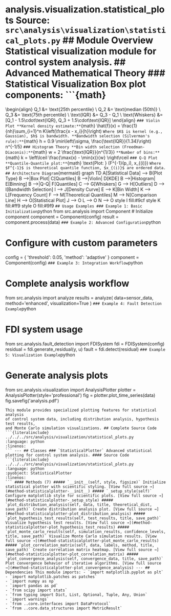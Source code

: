 # analysis.visualization.statistical_plots **Source:** `src\analysis\visualization\statistical_plots.py` ## Module Overview Statistical visualization module for control system analysis. ## Advanced Mathematical Theory ### Statistical Visualization **Box plot components:** ```{math}
\begin{align}
Q_1 &= \text{25th percentile} \\
Q_2 &= \text{median (50th)} \\
Q_3 &= \text{75th percentile} \\
\text{IQR} &= Q_3 - Q_1 \\
\text{Whiskers} &= [Q_1 - 1.5\cdot\text{IQR}, Q_3 + 1.5\cdot\text{IQR}]
\end{align}
``` ### Violin Plot **Kernel density estimate:** ```{math}
\hat{f}(x) = \frac{1}{nh}\sum_{i=1}^n K\left(\frac{x - x_i}{h}\right)
``` Where $K$ is kernel (e.g., Gaussian), $h$ is bandwidth. **Bandwidth selection (Silverman's rule):** ```{math}
h = 0.9 \min\left(\sigma, \frac{\text{IQR}}{1.34}\right) n^{-1/5}
``` ### Histogram Theory **Bin width selection (Freedman-Diaconis):** ```{math}
w = 2 \frac{\text{IQR}}{n^{1/3}}
``` **Number of bins:** ```{math}
k = \left\lceil \frac{\max(x) - \min(x)}{w} \right\rceil
``` ### Q-Q Plot **Quantile-Quantile plot:** ```{math}
\text{Plot: } (F^{-1}(p_i), x_{(i)})
``` Where $F^{-1}$ is theoretical quantile function, $x_{(i)}$ are ordered data. ## Architecture Diagram ```{mermaid}
graph TD A[Statistical Data] --> B{Plot Type} B -->|Box Plot| C[Quartiles] B -->|Violin| D[KDE] B -->|Histogram| E[Binning] B -->|Q-Q| F[Quantiles] C --> G[Whiskers] G --> H[Outliers] D --> I[Bandwidth Selection] I --> J[Density Curve] E --> K[Bin Width] K --> L[Frequency Count] F --> M[Theoretical Quantiles] M --> N[Comparison Line] H --> O[Statistical Plot] J --> O L --> O N --> O style I fill:#9cf style K fill:#ff9 style O fill:#9f9
``` ## Usage Examples ### Example 1: Basic Initialization ```python
from src.analysis import Component # Initialize component
component = Component(config)
result = component.process(data)
``` ### Example 2: Advanced Configuration ```python
# Configure with custom parameters
config = { 'threshold': 0.05, 'method': 'adaptive'
}
component = Component(config)
``` ### Example 3: Integration Workflow ```python
# Complete analysis workflow
from src.analysis import analyze results = analyze( data=sensor_data, method='enhanced', visualization=True
)
``` ### Example 4: Fault Detection Example ```python
# FDI system usage
from src.analysis.fault_detection import FDISystem fdi = FDISystem(config)
residual = fdi.generate_residual(y, u)
fault = fdi.detect(residual)
``` ### Example 5: Visualization Example ```python
# Generate analysis plots
from src.analysis.visualization import AnalysisPlotter plotter = AnalysisPlotter(style='professional')
fig = plotter.plot_time_series(data)
fig.savefig('analysis.pdf')
```
This module provides specialized plotting features for statistical analysis
of control system data, including distribution analysis, hypothesis test results,
and Monte Carlo simulation visualizations. ## Complete Source Code ```{literalinclude} ../../../src/analysis/visualization/statistical_plots.py
:language: python
:linenos:
``` --- ## Classes ### `StatisticalPlotter` Advanced statistical plotting for control system analysis. #### Source Code ```{literalinclude} ../../../src/analysis/visualization/statistical_plots.py
:language: python
:pyobject: StatisticalPlotter
:linenos:
``` #### Methods (7) ##### `__init__(self, style, figsize)` Initialize statistical plotter with scientific styling. [View full source →](#method-statisticalplotter-__init__) ##### `_setup_style(self)` Configure matplotlib style for scientific plots. [View full source →](#method-statisticalplotter-_setup_style) ##### `plot_distribution_analysis(self, data, title, theoretical_dist, save_path)` Create distribution analysis plot. [View full source →](#method-statisticalplotter-plot_distribution_analysis) ##### `plot_hypothesis_test_results(self, test_results, title, save_path)` Visualize hypothesis test results. [View full source →](#method-statisticalplotter-plot_hypothesis_test_results) ##### `plot_monte_carlo_results(self, simulation_results, confidence_levels, title, save_path)` Visualize Monte Carlo simulation results. [View full source →](#method-statisticalplotter-plot_monte_carlo_results) ##### `plot_correlation_matrix(self, data, labels, method, title, save_path)` Create correlation matrix heatmap. [View full source →](#method-statisticalplotter-plot_correlation_matrix) ##### `plot_convergence_analysis(self, convergence_data, title, save_path)` Plot convergence behavior of iterative algorithms. [View full source →](#method-statisticalplotter-plot_convergence_analysis) --- ## Dependencies This module imports: - `import matplotlib.pyplot as plt`
- `import matplotlib.patches as patches`
- `import numpy as np`
- `import pandas as pd`
- `from scipy import stats`
- `from typing import Dict, List, Optional, Tuple, Any, Union`
- `import warnings`
- `from ..core.interfaces import DataProtocol`
- `from ..core.data_structures import MetricResult`
